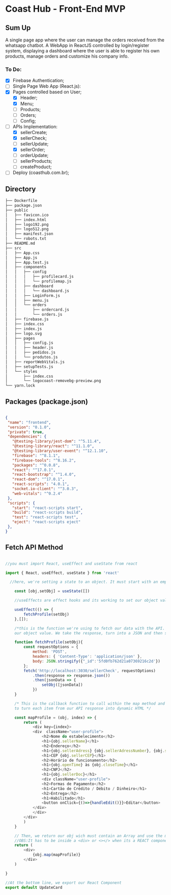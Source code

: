 # Coast Hub - Front-End MVP

## Sum Up

A single page app where the user can manage the orders received from the whatsapp chatbot. A WebApp in ReactJS controlled by login/register system, displaying a dashboard where the user is able to register his own products, manage orders and customize his company info. 

### To Do:

- [x] Firebase Authentication;  
- [ ] Single Page Web App (React.js):  
- [x] Pages controlled based on User; 
    - [x]  Header;  
    - [x]  Menu;  
    - [ ]  Products;  
    - [ ]  Orders;  
    - [ ]  Config;  
- [ ] APIs Implementation:  
    - [x] sellerCreate;  
    - [x] sellerCheck;  
    - [ ] sellerUpdate;  
    - [x] sellerOrder;  
    - [ ] orderUpdate;  
    - [ ] sellerProducts;  
    - [ ] createProduct;  
- [ ] Deploy (coasthub.com.br); 

## Directory

```bash
├── Dockerfile
├── package.json
├── public
│   ├── favicon.ico
│   ├── index.html
│   ├── logo192.png
│   ├── logo512.png
│   ├── manifest.json
│   └── robots.txt
├── README.md
├── src
│   ├── App.css
│   ├── App.js
│   ├── App.test.js
│   ├── components
│   │   ├── config
│   │   │   ├── profilecard.js
│   │   │   └── profilemap.js
│   │   ├── dashboard
│   │   │   └── dashboard.js
│   │   ├── LoginForm.js
│   │   ├── menu.js
│   │   └── orders
│   │       ├── ordercard.js
│   │       └── orders.js
│   ├── firebase.js
│   ├── index.css
│   ├── index.js
│   ├── logo.svg
│   ├── pages
│   │   ├── config.js
│   │   ├── header.js
│   │   ├── pedidos.js
│   │   └── produtos.js
│   ├── reportWebVitals.js
│   ├── setupTests.js
│   └── styles
│       ├── index.css
│       └── logocoast-removebg-preview.png
└── yarn.lock

 ```
 
 ## Packages (package.json)

 ```json

{
  "name": "frontend",
  "version": "0.1.0",
  "private": true,
  "dependencies": {
    "@testing-library/jest-dom": "^5.11.4",
    "@testing-library/react": "^11.1.0",
    "@testing-library/user-event": "^12.1.10",
    "firebase": "^8.1.1",
    "firebase-tools": "^8.16.2",
    "packages": "^0.0.8",
    "react": "^17.0.1",
    "react-bootstrap": "^1.4.0",
    "react-dom": "^17.0.1",
    "react-scripts": "4.0.1",
    "socket.io-client": "^3.0.3",
    "web-vitals": "^0.2.4"
  },
  "scripts": {
    "start": "react-scripts start",
    "build": "react-scripts build",
    "test": "react-scripts test",
    "eject": "react-scripts eject"
  },
}

```
## Fetch API Method

```js

//you must import React, useEffect and useState from react

import { React, useEffect, useState } from 'react'

  //here, we're setting a state to an object. It must start with an empty array

    const [obj,setObj] = useState([])

    //useEffects are effect hooks and its working to set our object value as soon as it appears on the screen

    useEffect(() => {
        fetchProfile(setObj)
    },[]);

    /*this is the function we're using to fetch our data with the API. it will receive a function from the useState method to set
    our object value. We take the response, turn into a JSON and then set the result into our object variable.*/

    function fetchProfile(setObj){
        const requestOptions = {
            method: 'POST',
            headers: { 'Content-Type': 'application/json' },
            body: JSON.stringify({"_id":'5fd0fb762d21a07369216c2d'})
        };
        fetch('http://localhost:3030/sellerCheck', requestOptions)
            .then(response => response.json())
            .then(jsonData => {
                setObj([jsonData])
            })
    }

    /* This is the callback function to call within the map method and its gonna be used 
    to turn each item from our API response into dynamic HTML */ 

    const mapProfile = (obj, index) => {
        return (
            <div key={index}>
            <div  className="user-profile">
                <h2>Nome do estabelecimento</h2>
                <h1>{obj.sellerName}</h1>
                <h2>Endereço</h2>
                <h1>{obj.sellerAdress} {obj.sellerAdressNumber}, {obj.sellerAdress2}</h1>
                <h1>CEP {obj.sellerCEP}</h1>
                <h2>Horário de funcionamento</h2>
                <h1>{obj.openTime} às {obj.closeTime}</h1>
                <h2>CNPJ</h2>
                <h1>{obj.sellerDoc}</h1>
                <div className="user-profile">
                <h2>Formas de Pagamento</h2>
                <h1>Cartão de Crédito / Débito / Dinheiro</h1>
                <h2>Entrega</h2>
                <h1>Habilitado</h1>
                <button onClick={()=>{handleEdit()}}>Editar</button>
            </div>
            </div> 
        </div>
        )
    }

    // Then, we return our obj wich must contain an Array and use the mapProfile 'function' within the map method.
    //OBS:It has to be inside a <div> or <></> when its a REACT component
    return (
        <div>
            {obj.map(mapProfile)}
        </div>
    )

}

//At the bottom line, we export our React Component
export default UpdateCard

```
